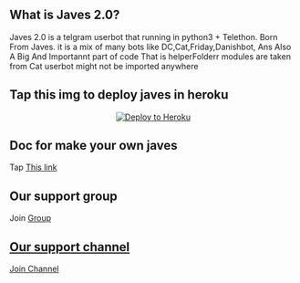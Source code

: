 
## What is Javes 2.0?
Javes 2.0 is a telgram userbot that running in python3 + Telethon.
Born From Javes.
it is a mix of many bots like DC,Cat,Friday,Danishbot,
Ans Also A Big And Importannt part of code That is helperFolderr modules are taken from Cat userbot might not be imported anywhere
## Tap this img to deploy javes in heroku
<p align="center"><a href="https://heroku.com/deploy?template=https://github.com/Javes786/javes-2.0/blob/main"> <img src="https://www2.assets.heroku.com/assets/elements/elements-buttons-2-4867044559069b937ba0fd078f5604f310a49928bd1b59fb3d2f0ff96e0d97c8.svg" alt="Deploy to Heroku" /></a></p>



## Doc for make your own javes
Tap <a href="https://telegra.ph/HOW-MAKE-JAVESTELEGRAM-USER-BOT-07-05">This link</a> 



## Our support group
Join <a href="https://t.me/javes_support">Group


## Our support channel 
Join <a href="http://t.me/javes2support">Channel




